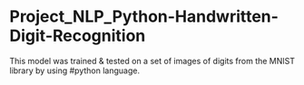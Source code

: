 # Project_NLP_Python-Handwritten-Digit-Recognition
This model was trained & tested on a set of images of digits from the MNIST library by using #python language.
